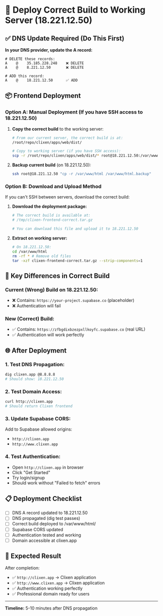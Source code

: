 # 🚀 Deploy Correct Build to Working Server (18.221.12.50)

## ✅ **DNS Update Required (Do This First)**

**In your DNS provider, update the A record:**

```dns
# DELETE these records:
A    @    35.185.228.248    ❌ DELETE
A    @    8.221.12.50       ❌ DELETE

# ADD this record:  
A    @    18.221.12.50      ✅ ADD
```

## 📦 **Frontend Deployment**

### **Option A: Manual Deployment (If you have SSH access to 18.221.12.50)**

1. **Copy the correct build** to the working server:
   ```bash
   # From our current server, the correct build is at:
   /root/repo/clixen/apps/web/dist/
   
   # Copy to working server (if you have SSH access):
   scp -r /root/repo/clixen/apps/web/dist/* root@18.221.12.50:/var/www/html/
   ```

2. **Backup current build** (on 18.221.12.50):
   ```bash
   ssh root@18.221.12.50 "cp -r /var/www/html /var/www/html.backup"
   ```

### **Option B: Download and Upload Method**

If you can't SSH between servers, download the correct build:

1. **Download the deployment package:**
   ```bash
   # The correct build is available at:
   # /tmp/clixen-frontend-correct.tar.gz
   
   # You can download this file and upload it to 18.221.12.50
   ```

2. **Extract on working server:**
   ```bash
   # On 18.221.12.50:
   cd /var/www/html
   rm -rf * # Remove old files
   tar -xzf clixen-frontend-correct.tar.gz --strip-components=1
   ```

## 🔧 **Key Differences in Correct Build**

### **Current (Wrong) Build on 18.221.12.50:**
- ❌ Contains: `https://your-project.supabase.co` (placeholder)
- ❌ Authentication will fail

### **New (Correct) Build:**
- ✅ Contains: `https://zfbgdixbzezpxllkoyfc.supabase.co` (real URL)
- ✅ Authentication will work perfectly

## 🌐 **After Deployment**

### **1. Test DNS Propagation:**
```bash
dig clixen.app @8.8.8.8
# Should show: 18.221.12.50
```

### **2. Test Domain Access:**
```bash
curl http://clixen.app
# Should return Clixen frontend
```

### **3. Update Supabase CORS:**
Add to Supabase allowed origins:
- `http://clixen.app`
- `http://www.clixen.app`

### **4. Test Authentication:**
- Open `http://clixen.app` in browser
- Click "Get Started"
- Try login/signup
- Should work without "Failed to fetch" errors

## 📋 **Deployment Checklist**

- [ ] DNS A record updated to 18.221.12.50
- [ ] DNS propagated (dig test passes)
- [ ] Correct build deployed to /var/www/html/
- [ ] Supabase CORS updated
- [ ] Authentication tested and working
- [ ] Domain accessible at clixen.app

## 🎯 **Expected Result**

After completion:
- ✅ `http://clixen.app` → Clixen application
- ✅ `http://www.clixen.app` → Clixen application  
- ✅ Authentication working perfectly
- ✅ Professional domain ready for users

---

**Timeline:** 5-10 minutes after DNS propagation